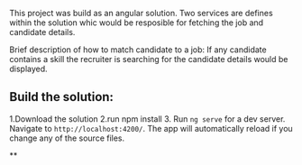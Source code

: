 This project was build as an angular solution.
Two services are defines within the solution whic would be resposible for fetching the job and candidate details.


Brief description of how to match candidate to a job:
If any candidate contains a skill the recruiter is searching for the candidate details would be displayed.

Build the solution:
-------------------------
1.Download the solution
2.run npm install
3. Run `ng serve` for a dev server. Navigate to `http://localhost:4200/`. The app will automatically reload if you change any of the source files.


**
